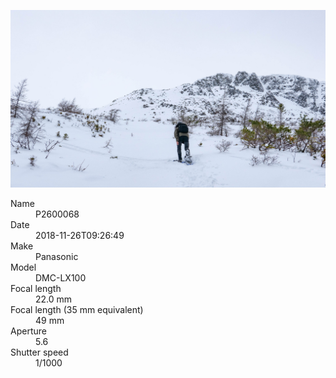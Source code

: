[![P2600068](/photos/hd/P2600068.jpg)](/photos/full/P2600068.jpg?raw=true)

<dl>
  <dt>Name</dt>
  <dd>P2600068</dd>
  <dt>Date</dt>
  <dd>2018-11-26T09:26:49</dd>
  <dt>Make</dt>
  <dd>Panasonic</dd>
  <dt>Model</dt>
  <dd>DMC-LX100</dd>
  <dt>Focal length</dt>
  <dd>22.0 mm</dd>
  <dt>Focal length (35 mm equivalent)</dt>
  <dd>49 mm</dd>
  <dt>Aperture</dt>
  <dd>5.6</dd>
  <dt>Shutter speed</dt>
  <dd>1/1000</dd>
</dl>
